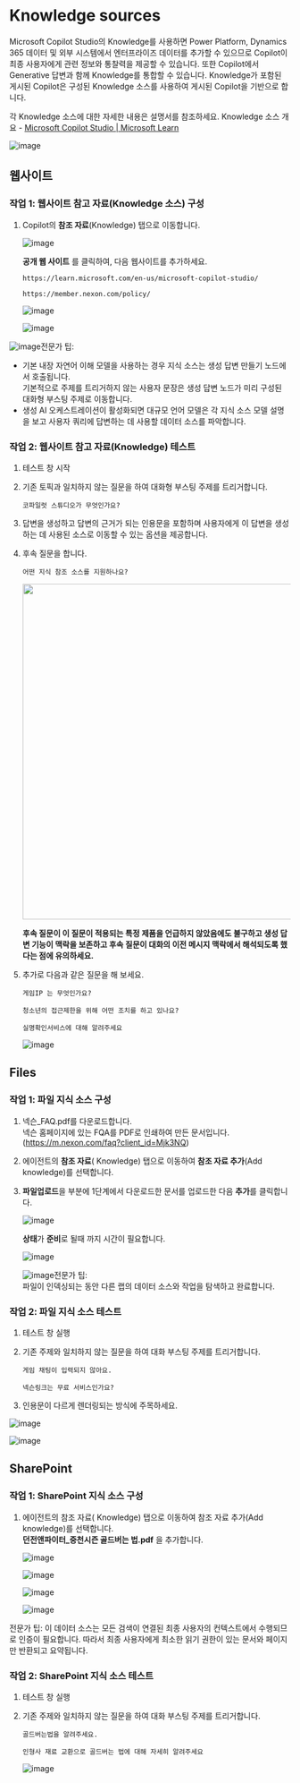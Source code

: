 # Knowledge sources

Microsoft Copilot Studio의 Knowledge를 사용하면 Power Platform, Dynamics 365 데이터 및 외부 시스템에서 엔터프라이즈 데이터를 추가할 수 있으므로 Copilot이 최종 사용자에게 관련 정보와 통찰력을 제공할 수 있습니다. 또한 Copilot에서 Generative 답변과 함께 Knowledge를 통합할 수 있습니다. Knowledge가 포함된 게시된 Copilot은 구성된 Knowledge 소스를 사용하여 게시된 Copilot을 기반으로 합니다.

각 Knowledge 소스에 대한 자세한 내용은 설명서를 참조하세요. Knowledge 소스 개요 - <a href="https://learn.microsoft.com/en-us/microsoft-copilot-studio/knowledge-copilot-studio">Microsoft Copilot Studio | Microsoft Learn</a>

![image](https://github.com/user-attachments/assets/c9497ea2-9e85-4dd4-8f15-57778744309b)

## 웹사이트
### 작업 1: 웹사이트 참고 자료(Knowledge 소스) 구성

1. Copilot의 **참조 자료**(Knowledge) 탭으로 이동합니다.
   
    ![image](https://github.com/user-attachments/assets/06b8cc94-ccb2-45ed-bee9-777795d26f59)


    **공개 웹 사이트** 를 클릭하여, 다음 웹사이트를 추가하세요.
    ```
    https://learn.microsoft.com/en-us/microsoft-copilot-studio/
    ```
    ```
    https://member.nexon.com/policy/
    ```
    
    ![image](https://github.com/user-attachments/assets/e9bc3b0b-bd57-455b-ab48-5983ddd20310)

    ![image](https://github.com/user-attachments/assets/1fa856fd-76cd-4e11-bef1-4b311e9864cc)

![image](https://github.com/user-attachments/assets/0d53b99a-31f7-42fb-886a-7cf157a38d42)전문가 팁:</br>
- 기본 내장 자연어 이해 모델을 사용하는 경우 지식 소스는 생성 답변 만들기 노드에서 호출됩니다.</br> 기본적으로 주제를 트리거하지 않는 사용자 문장은 생성 답변 노드가 미리 구성된 대화형 부스팅 주제로 이동합니다.</br>
- 생성 AI 오케스트레이션이 활성화되면 대규모 언어 모델은 각 지식 소스 모델 설명을 보고 사용자 쿼리에 답변하는 데 사용할 데이터 소스를 파악합니다.</br>

### 작업 2: 웹사이트 참고 자료(Knowledge) 테스트

1. 테스트 창 시작

2. 기존 토픽과 일치하지 않는 질문을 하여 대화형 부스팅 주제를 트리거합니다.

   ```
   코파일럿 스튜디오가 무엇인가요?
   ```
   
3. 답변을 생성하고 답변의 근거가 되는 인용문을 포함하며 사용자에게 이 답변을 생성하는 데 사용된 소스로 이동할 수 있는 옵션을 제공합니다.

4. 후속 질문을 합니다.

   ```
   어떤 지식 참조 소스를 지원하나요?
   ```
   
   <img src="https://github.com/user-attachments/assets/d4f44503-bd68-429b-b004-96c2775a0f4d" width=600>


   **후속 질문이 이 질문이 적용되는 특정 제품을 언급하지 않았음에도 불구하고 생성 답변 기능이 맥락을 보존하고 후속 질문이 대화의 이전 메시지 맥락에서 해석되도록 했다는 점에 유의하세요.**

5. 추가로 다음과 같은 질문을 해 보세요.

   ```
   게임IP 는 무엇인가요?
   ```
   ```
   청소년의 접근제한을 위해 어떤 조치를 하고 있나요?
   ```
   ```
   실명확인서비스에 대해 알려주세요
   ```

   ![image](https://github.com/user-attachments/assets/87805e8e-e3f8-4872-9477-efa8e47a43ba)


## Files
### 작업 1: 파일 지식 소스 구성

1. 넥슨_FAQ.pdf를 다운로드합니다.</br>
   넥슨 홈페이지에 있는 FQA를 PDF로 인쇄하여 만든 문서입니다. (https://m.nexon.com/faq?client_id=Mjk3NQ)

2. 에이전트의 **참조 자료**( Knowledge) 탭으로 이동하여 **참조 자료 추가**(Add knowledge)를 선택합니다.

3. **파일업로드**을 부분에 1단계에서 다운로드한 문서를 업로드한 다음 **추가**를 클릭합니다.

    ![image](https://github.com/user-attachments/assets/30784ffb-3a1b-4fe1-b704-d6543dfec603)

    **상태**가 **준비**로 될때 까지 시간이 필요합니다.

    ![image](https://github.com/user-attachments/assets/0bce82dc-0ac5-44c8-b147-f52b0973961f)

    ![image](https://github.com/user-attachments/assets/0d53b99a-31f7-42fb-886a-7cf157a38d42)전문가 팁:</br> 파일이 인덱싱되는 동안 다른 랩의 데이터 소스와 작업을 탐색하고 완료합니다.
   
### 작업 2: 파일 지식 소스 테스트

1. 테스트 창 실행

2. 기존 주제와 일치하지 않는 질문을 하여 대화 부스팅 주제를 트리거합니다.

   ```
   게임 채팅이 입력되지 않아요.
   ```
   ```
   넥슨링크는 무료 서비스인가요?
   ```

   
4. 인용문이 다르게 렌더링되는 방식에 주목하세요.

  ![image](https://github.com/user-attachments/assets/370bfee6-96d6-413c-9255-fc3eabdd25d9)

  ![image](https://github.com/user-attachments/assets/b7e1df7d-9eec-4f1a-b3fc-1c5d7480c554)



## SharePoint
### 작업 1: SharePoint 지식 소스 구성

1. 에이전트의 참조 자료( Knowledge) 탭으로 이동하여 참조 자료 추가(Add knowledge)를 선택합니다.</br>
   **던전앤파이터_중천시즌 골드버는 법.pdf** 을 추가합니다.

    ![image](https://github.com/user-attachments/assets/a9969414-4bdc-40f9-9213-0cbab19496ee)

    ![image](https://github.com/user-attachments/assets/ce6ef2b3-84b4-4fd3-be2a-ef3d0729fe92)

    ![image](https://github.com/user-attachments/assets/554bf396-5360-41e5-96d8-6af6d670904a)

    ![image](https://github.com/user-attachments/assets/2d8b46c0-4f18-42ef-92d4-b9ef1f49d43c)

전문가 팁: 이 데이터 소스는 모든 검색이 연결된 최종 사용자의 컨텍스트에서 수행되므로 인증이 필요합니다. 따라서 최종 사용자에게 최소한 읽기 권한이 있는 문서와 페이지만 반환되고 요약됩니다.

### 작업 2: SharePoint 지식 소스 테스트

1. 테스트 창 실행

2. 기존 주제와 일치하지 않는 질문을 하여 대화 부스팅 주제를 트리거합니다.

   ```
   골드버는법을 알려주세요.
   ```
   ```
   인형사 재료 교환으로 골드버는 법에 대해 자세히 알려주세요
   ```

   ![image](https://github.com/user-attachments/assets/08ab47b2-26eb-44db-9f7c-a79e33a9d331)













